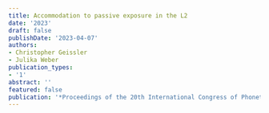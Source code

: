 ```yaml
---
title: Accommodation to passive exposure in the L2
date: '2023'
draft: false
publishDate: '2023-04-07'
authors:
- Christopher Geissler
- Julika Weber
publication_types:
- '1'
abstract: ''
featured: false
publication: '*Proceedings of the 20th International Congress of Phonetic Sciences*'
---
```


